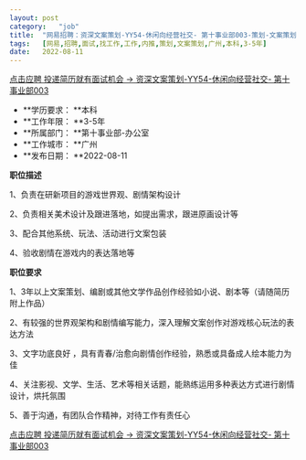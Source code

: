 ```yaml
---
layout:	post
category:	"job"
title:	"网易招聘：资深文案策划-YY54-休闲向经营社交- 第十事业部003-策划-文案策划-广州本科3-5年"
tags:	[网易,招聘,面试,找工作,工作,内推,策划,文案策划,广州,本科,3-5年]
date:	2022-08-11
---
```


[点击应聘 投递简历就有面试机会 ->  资深文案策划-YY54-休闲向经营社交- 第十事业部003](http://mobile.bole.netease.com/bole/boleDetail?id=42132&employeeId=346f03c3cda5f04c&key=all)



- **学历要求： **本科
- **工作年限： **3-5年
- **所属部门： **第十事业部-办公室
- **工作城市： **广州
- **发布日期： **2022-08-11



**职位描述**

1、负责在研新项目的游戏世界观、剧情架构设计

2、负责相关美术设计及跟进落地，如提出需求，跟进原画设计等

3、配合其他系统、玩法、活动进行文案包装

4、验收剧情在游戏内的表达落地等



**职位要求**

1、3年以上文案策划、编剧或其他文学作品创作经验如小说、剧本等（请随简历附上作品）

2、有较强的世界观架构和剧情编写能力，深入理解文案创作对游戏核心玩法的表达方法

3、文字功底良好 ，具有青春/治愈向剧情创作经验，熟悉或具备成人绘本能力为佳

4、关注影视、文学、生活、艺术等相关话题，能熟练运用多种表达方式进行剧情设计，烘托氛围

5、善于沟通，有团队合作精神，对待工作有责任心



[点击应聘 投递简历就有面试机会 ->  资深文案策划-YY54-休闲向经营社交- 第十事业部003](http://mobile.bole.netease.com/bole/boleDetail?id=42132&employeeId=346f03c3cda5f04c&key=all)